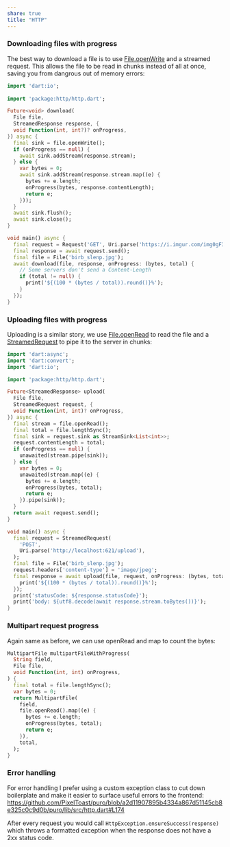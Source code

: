 ```yaml
---
share: true
title: "HTTP"
---
```


### Downloading files with progress

The best way to download a file is to use [File.openWrite](https://api.dart.dev/stable/3.0.0/dart-io/File/openWrite.html) and a streamed request. This allows the file to be read in chunks instead of all at once, saving you from dangrous out of memory errors:

```dart
import 'dart:io';  
  
import 'package:http/http.dart';

Future<void> download(
  File file,
  StreamedResponse response, {
  void Function(int, int?)? onProgress,
}) async {
  final sink = file.openWrite();
  if (onProgress == null) {
    await sink.addStream(response.stream);
  } else {
    var bytes = 0;
    await sink.addStream(response.stream.map((e) {
      bytes += e.length;
      onProgress(bytes, response.contentLength);
      return e;
    }));
  }
  await sink.flush();
  await sink.close();
}

void main() async {
  final request = Request('GET', Uri.parse('https://i.imgur.com/img0gF3.jpg'));
  final response = await request.send();
  final file = File('birb_slenp.jpg');
  await download(file, response, onProgress: (bytes, total) {
    // Some servers don't send a Content-Length
    if (total != null) {
      print('${(100 * (bytes / total)).round()}%');
    }
  });
}
```

### Uploading files with progress

Uploading is a similar story, we use [File.openRead](https://api.dart.dev/stable/3.0.0/dart-io/File/openRead.html) to read the file and a [StreamedRequest](https://pub.dev/documentation/http/latest/http/StreamedRequest-class.html) to pipe it to the server in chunks:

```dart
import 'dart:async';
import 'dart:convert';
import 'dart:io';

import 'package:http/http.dart';

Future<StreamedResponse> upload(
  File file,
  StreamedRequest request, {
  void Function(int, int)? onProgress,
}) async {
  final stream = file.openRead();
  final total = file.lengthSync();
  final sink = request.sink as StreamSink<List<int>>;
  request.contentLength = total;
  if (onProgress == null) {
    unawaited(stream.pipe(sink));
  } else {
    var bytes = 0;
    unawaited(stream.map((e) {
      bytes += e.length;
      onProgress(bytes, total);
      return e;
    }).pipe(sink));
  }
  return await request.send();
}

void main() async {
  final request = StreamedRequest(
    'POST',
    Uri.parse('http://localhost:621/upload'),
  );
  final file = File('birb_slenp.jpg');
  request.headers['content-type'] = 'image/jpeg';
  final response = await upload(file, request, onProgress: (bytes, total) {
    print('${(100 * (bytes / total)).round()}%');
  });
  print('statusCode: ${response.statusCode}');
  print('body: ${utf8.decode(await response.stream.toBytes())}');
}
```

### Multipart request progress

Again same as before, we can use openRead and map to count the bytes:

```dart
MultipartFile multipartFileWithProgress(  
  String field,  
  File file,  
  void Function(int, int) onProgress,  
) {  
  final total = file.lengthSync();  
  var bytes = 0;  
  return MultipartFile(  
    field,  
    file.openRead().map((e) {  
      bytes += e.length;  
      onProgress(bytes, total);  
      return e;  
    }),  
    total,  
  );  
}
```

### Error handling

For error handling I prefer using a custom exception class to cut down boilerplate and make it easier to surface useful errors to the frontend: https://github.com/PixelToast/puro/blob/a2d11907895b4334a867d51145cb8e325c0c9d0b/puro/lib/src/http.dart#L174

After every request you would call `HttpException.ensureSuccess(response)` which throws a formatted exception when the response does not have a 2xx status code.